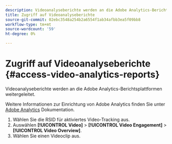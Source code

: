```yaml
---
description: Videoanalyseberichte werden an die Adobe Analytics-Berichtsplattformen weitergeleitet.
title: Zugriff auf Videoanalyseberichte
source-git-commit: 02ebc3548a254b2a6554f1ab34afbb3ea5f09bb8
workflow-type: tm+mt
source-wordcount: '59'
ht-degree: 0%

---
```


# Zugriff auf Videoanalyseberichte {#access-video-analytics-reports}

Videoanalyseberichte werden an die Adobe Analytics-Berichtsplattformen weitergeleitet.

Weitere Informationen zur Einrichtung von Adobe Analytics finden Sie unter [Adobe Analytics](https://microsite.omniture.com/t2/help/en_US/reference/) Dokumentation.
1. Wählen Sie die RSID für aktiviertes Video-Tracking aus.
1. Auswählen **[!UICONTROL Video]** > **[!UICONTROL Video Engagement]** > **[!UICONTROL Video Overview]**.
1. Wählen Sie einen Videoclip aus.

